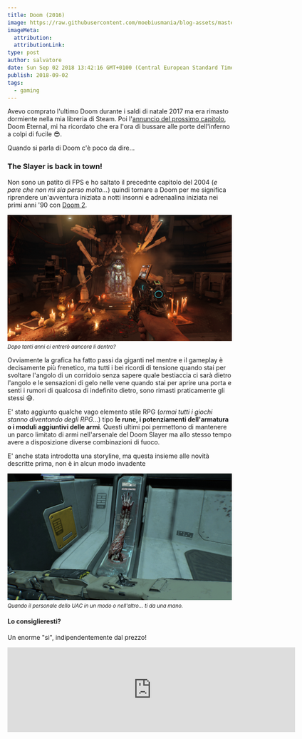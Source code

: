 ```yaml
---
title: Doom (2016)
image: https://raw.githubusercontent.com/moebiusmania/blog-assets/master/images/2019/doom_logo.png
imageMeta:
  attribution:
  attributionLink:
type: post
author: salvatore
date: Sun Sep 02 2018 13:42:16 GMT+0100 (Central European Standard Time)
publish: 2018-09-02
tags:
  - gaming
---
```


Avevo comprato l'ultimo Doom durante i saldi di natale 2017 ma era rimasto dormiente nella mia libreria di Steam. Poi l'[annuncio del prossimo capitolo](https://www.youtube.com/watch?v=CGq8Ee2gOe4), Doom Eternal, mi ha ricordato che era l'ora di bussare alle porte dell'inferno a colpi di fucile 😎.

<!-- more -->

Quando si parla di Doom c'è poco da dire...

### The Slayer is back in town!
Non sono un patito di FPS e ho saltato il precednte capitolo del 2004 (*e pare che non mi sia perso molto...*) quindi tornare a Doom per me significa riprendere un'avventura iniziata a notti insonni e adrenaalina iniziata nei primi anni '90 con [Doom 2](https://raw.githubusercontent.com/moebiusmania/blog-assets/master/images/2019/doom_suite.png).

![Dopo tanti anni ci entrerò aancora li dentro?](https://raw.githubusercontent.com/moebiusmania/blog-assets/master/images/2019/doom_suite.png)
<small>*Dopo tanti anni ci entrerò aancora li dentro?*</small>

Ovviamente la grafica ha fatto passi da giganti nel mentre e il gameplay è decisamente più frenetico, ma tutti i bei ricordi di tensione quando stai per svoltare l'angolo di un corridoio senza sapere quale bestiaccia ci sarà dietro l'angolo e le sensazioni di gelo nelle vene quando stai per aprire una porta e senti i rumori di qualcosa di indefinito dietro, sono rimasti praticamente gli stessi 😅.

E' stato aggiunto qualche vago elemento stile RPG (*ormai tutti i giochi stanno diventando degli RPG...*) tipo **le rune, i potenziamenti dell'armatura o i moduli aggiuntivi delle armi**. Questi ultimi poi permettono di mantenere un parco limitato di armi nell'arsenale del Doom Slayer ma allo stesso tempo avere a disposizione diverse combinazioni di fuoco.

E' anche stata introdotta una storyline, ma questa insieme alle novità descritte prima, non è in alcun modo invadente


![Quando il personale dello UAC in un modo o nell'altro... ti da una mano.](https://raw.githubusercontent.com/moebiusmania/blog-assets/master/images/2019/doom_arm.png) <small>*Quando il personale dello UAC in un modo o nell'altro... ti da una mano.*</small>

#### Lo consiglieresti?
Un enorme "si", indipendentemente dal prezzo!

<iframe src="https://store.steampowered.com/widget/379720/" frameborder="0" width="646" height="190"></iframe>
